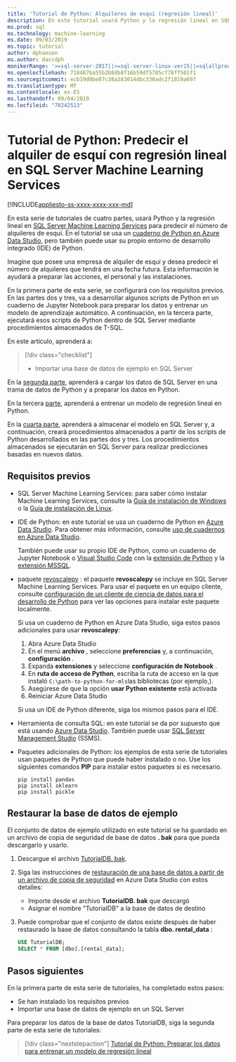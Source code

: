 ```yaml
---
title: 'Tutorial de Python: Alquileres de esquí (regresión lineal)'
description: En este tutorial usará Python y la regresión lineal en SQL Server Machine Learning Services para predecir el número de alquileres de esquí.
ms.prod: sql
ms.technology: machine-learning
ms.date: 09/03/2019
ms.topic: tutorial
author: dphansen
ms.author: davidph
monikerRange: '>=sql-server-2017||>=sql-server-linux-ver15||=sqlallproducts-allversions'
ms.openlocfilehash: 718487ba55b2b8db8f16b59df5785cf78ff501f1
ms.sourcegitcommit: ecb19d0be87c38a283014dbc330adc2f1819a697
ms.translationtype: MT
ms.contentlocale: es-ES
ms.lasthandoff: 09/04/2019
ms.locfileid: "70242513"
---
```

# <a name="python-tutorial-predict-ski-rental-with-linear-regression-in-sql-server-machine-learning-services"></a>Tutorial de Python: Predecir el alquiler de esquí con regresión lineal en SQL Server Machine Learning Services
[!INCLUDE[appliesto-ss-xxxx-xxxx-xxx-md](../../includes/appliesto-ss-xxxx-xxxx-xxx-md.md)]

En esta serie de tutoriales de cuatro partes, usará Python y la regresión lineal en [SQL Server Machine Learning Services](../what-is-sql-server-machine-learning.md) para predecir el número de alquileres de esquí. En el tutorial se usa un [cuaderno de Python en Azure Data Studio](../../azure-data-studio/sql-notebooks.md), pero también puede usar su propio entorno de desarrollo integrado (IDE) de Python.

Imagine que posee una empresa de alquiler de esquí y desea predecir el número de alquileres que tendrá en una fecha futura. Esta información le ayudará a preparar las acciones, el personal y las instalaciones.

En la primera parte de esta serie, se configurará con los requisitos previos. En las partes dos y tres, va a desarrollar algunos scripts de Python en un cuaderno de Jupyter Notebook para preparar los datos y entrenar un modelo de aprendizaje automático. A continuación, en la tercera parte, ejecutará esos scripts de Python dentro de SQL Server mediante procedimientos almacenados de T-SQL.

En este artículo, aprenderá a:

> [!div class="checklist"]
> * Importar una base de datos de ejemplo en SQL Server 

En la [segunda parte](python-ski-rental-linear-regression-prepare-data.md), aprenderá a cargar los datos de SQL Server en una trama de datos de Python y a preparar los datos en Python.

En la tercera [parte](python-ski-rental-linear-regression-train-model.md), aprenderá a entrenar un modelo de regresión lineal en Python.

En la [cuarta parte](python-ski-rental-linear-regression-deploy-model.md), aprenderá a almacenar el modelo en SQL Server y, a continuación, creará procedimientos almacenados a partir de los scripts de Python desarrollados en las partes dos y tres. Los procedimientos almacenados se ejecutarán en SQL Server para realizar predicciones basadas en nuevos datos.

## <a name="prerequisites"></a>Requisitos previos

* SQL Server Machine Learning Services: para saber cómo instalar Machine Learning Services, consulte la [Guía de instalación de Windows](../install/sql-machine-learning-services-windows-install.md) o la [Guía de instalación de Linux](../../linux/sql-server-linux-setup-machine-learning.md?toc=%2Fsql%2Fadvanced-analytics%2Ftoc.json).

* IDE de Python: en este tutorial se usa un cuaderno de Python en [Azure Data Studio](../../azure-data-studio/what-is.md). Para obtener más información, consulte [uso de cuadernos en Azure Data Studio](../../azure-data-studio/sql-notebooks.md). 

    También puede usar su propio IDE de Python, como un cuaderno de Jupyter Notebook o [Visual Studio Code](https://code.visualstudio.com/docs) con la [extensión de Python](https://marketplace.visualstudio.com/items?itemName=ms-python.python) y la [extensión MSSQL](https://marketplace.visualstudio.com/items?itemName=ms-mssql.mssql). 

* paquete [revoscalepy](../python/ref-py-revoscalepy.md) : el paquete **revoscalepy** se incluye en SQL Server Machine Learning Services. Para usar el paquete en un equipo cliente, consulte [configuración de un cliente de ciencia de datos para el desarrollo de Python](../python/setup-python-client-tools-sql.md) para ver las opciones para instalar este paquete localmente.

    Si usa un cuaderno de Python en Azure Data Studio, siga estos pasos adicionales para usar **revoscalepy**:

    1. Abra Azure Data Studio
    1. En el menú **archivo** , seleccione **preferencias** y, a continuación, **configuración** .
    1. Expanda **extensiones** y seleccione **configuración de Notebook** .
    1. En **ruta de acceso de Python**, escriba la ruta de acceso en la que instaló `C:\path-to-python-for-mls`las bibliotecas (por ejemplo,).
    1. Asegúrese de que la opción **usar Python existente** está activada
    1. Reiniciar Azure Data Studio

    Si usa un IDE de Python diferente, siga los mismos pasos para el IDE.

* Herramienta de consulta SQL: en este tutorial se da por supuesto que está usando [Azure Data Studio](../../azure-data-studio/what-is.md). También puede usar [SQL Server Management Studio](../../ssms/sql-server-management-studio-ssms.md) (SSMS).

* Paquetes adicionales de Python: los ejemplos de esta serie de tutoriales usan paquetes de Python que puede haber instalado o no. Use los siguientes comandos **PIP** para instalar estos paquetes si es necesario.

    ```console
    pip install pandas
    pip install sklearn
    pip install pickle
    ```

## <a name="restore-the-sample-database"></a>Restaurar la base de datos de ejemplo

El conjunto de datos de ejemplo utilizado en este tutorial se ha guardado en un archivo de copia de seguridad de base de datos **. bak** para que pueda descargarlo y usarlo.

1. Descargue el archivo [TutorialDB. bak](https://sqlchoice.blob.core.windows.net/sqlchoice/static/TutorialDB.bak).

1. Siga las instrucciones de [restauración de una base de datos a partir de un archivo de copia de seguridad](../../azure-data-studio/tutorial-backup-restore-sql-server.md#restore-a-database-from-a-backup-file) en Azure Data Studio con estos detalles:

   * Importe desde el archivo **TutorialDB. bak** que descargó
   * Asignar el nombre "TutorialDB" a la base de datos de destino

1. Puede comprobar que el conjunto de datos existe después de haber restaurado la base de datos consultando la tabla **dbo. rental_data** :

    ```sql
    USE TutorialDB;
    SELECT * FROM [dbo].[rental_data];
    ```

## <a name="next-steps"></a>Pasos siguientes

En la primera parte de esta serie de tutoriales, ha completado estos pasos:

* Se han instalado los requisitos previos
* Importar una base de datos de ejemplo en un SQL Server

Para preparar los datos de la base de datos TutorialDB, siga la segunda parte de esta serie de tutoriales:

> [!div class="nextstepaction"]
> [Tutorial de Python: Preparar los datos para entrenar un modelo de regresión lineal](python-ski-rental-linear-regression-prepare-data.md)